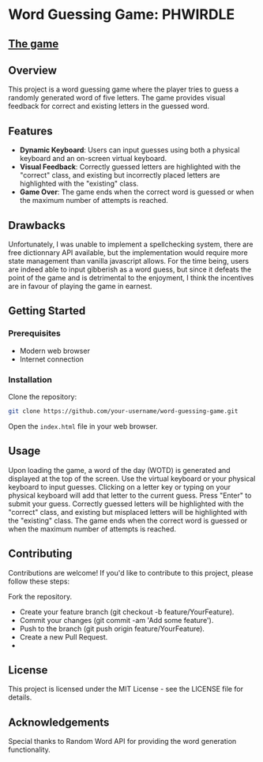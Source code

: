 # Word Guessing Game: PHWIRDLE
## [The game](https://second-assignment-omega.vercel.app/)

## Overview

This project is a word guessing game where the player tries to guess a randomly generated word of five letters. The game provides visual feedback for correct and existing letters in the guessed word.

## Features

- **Dynamic Keyboard**: Users can input guesses using both a physical keyboard and an on-screen virtual keyboard.
- **Visual Feedback**: Correctly guessed letters are highlighted with the "correct" class, and existing but incorrectly placed letters are highlighted with the "existing" class.
- **Game Over**: The game ends when the correct word is guessed or when the maximum number of attempts is reached.

## Drawbacks

Unfortunately, I was unable to implement a spellchecking system, there are free dictionnary API available, but the implementation would require more state management than vanilla javascript allows.
For the time being, users are indeed able to input gibberish as a word guess, but since it defeats the point of the game and is detrimental to the enjoyment, 
I think the incentives are in favour of playing the game in earnest.

## Getting Started
### Prerequisites

- Modern web browser
- Internet connection

### Installation

Clone the repository:

```bash
git clone https://github.com/your-username/word-guessing-game.git
```
Open the `index.html` file in your web browser.

## Usage
Upon loading the game, a word of the day (WOTD) is generated and displayed at the top of the screen.
Use the virtual keyboard or your physical keyboard to input guesses.
Clicking on a letter key or typing on your physical keyboard will add that letter to the current guess.
Press "Enter" to submit your guess.
Correctly guessed letters will be highlighted with the "correct" class, and existing but misplaced letters will be highlighted with the "existing" class.
The game ends when the correct word is guessed or when the maximum number of attempts is reached.

## Contributing
Contributions are welcome! If you'd like to contribute to this project, please follow these steps:

Fork the repository.
- Create your feature branch (git checkout -b feature/YourFeature).
- Commit your changes (git commit -am 'Add some feature').
- Push to the branch (git push origin feature/YourFeature).
- Create a new Pull Request.
- 
## License

This project is licensed under the MIT License - see the LICENSE file for details.

## Acknowledgements
Special thanks to Random Word API for providing the word generation functionality.
